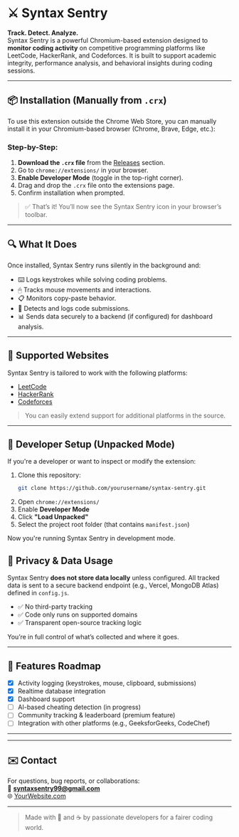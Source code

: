 # ⚔️ Syntax Sentry

**Track. Detect. Analyze.**  
Syntax Sentry is a powerful Chromium-based extension designed to **monitor coding activity** on competitive programming platforms like LeetCode, HackerRank, and Codeforces. It is built to support academic integrity, performance analysis, and behavioral insights during coding sessions.

---

## 📦 Installation (Manually from `.crx`)

To use this extension outside the Chrome Web Store, you can manually install it in your Chromium-based browser (Chrome, Brave, Edge, etc.):

### Step-by-Step:

1. **Download the `.crx` file** from the [Releases](https://github.com/officialSyntaxSentry/packed-extension-chrome/blob/main/final-core.crx) section.
2. Go to `chrome://extensions/` in your browser.
3. **Enable Developer Mode** (toggle in the top-right corner).
4. Drag and drop the `.crx` file onto the extensions page.
5. Confirm installation when prompted.

> ✅ That’s it! You’ll now see the Syntax Sentry icon in your browser’s toolbar.

---

## 🔍 What It Does

Once installed, Syntax Sentry runs silently in the background and:

- ⌨️ Logs keystrokes while solving coding problems.
- 🖱 Tracks mouse movements and interactions.
- 📋 Monitors copy-paste behavior.
- 🚀 Detects and logs code submissions.
- 📊 Sends data securely to a backend (if configured) for dashboard analysis.

---

## 🧠 Supported Websites

Syntax Sentry is tailored to work with the following platforms:

- [LeetCode](https://leetcode.com/)
- [HackerRank](https://hackerrank.com/)
- [Codeforces](https://codeforces.com/)

> You can easily extend support for additional platforms in the source.

---

## 🔧 Developer Setup (Unpacked Mode)

If you're a developer or want to inspect or modify the extension:

1. Clone this repository:
   ```bash
   git clone https://github.com/yourusername/syntax-sentry.git
   ```
2. Open `chrome://extensions/`
3. Enable **Developer Mode**
4. Click **"Load Unpacked"**
5. Select the project root folder (that contains `manifest.json`)

Now you're running Syntax Sentry in development mode.


## 🔐 Privacy & Data Usage

Syntax Sentry **does not store data locally** unless configured. All tracked data is sent to a secure backend endpoint (e.g., Vercel, MongoDB Atlas) defined in `config.js`.

- ✅ No third-party tracking
- ✅ Code only runs on supported domains
- ✅ Transparent open-source tracking logic

You’re in full control of what’s collected and where it goes.

---

## 🚀 Features Roadmap

- [x] Activity logging (keystrokes, mouse, clipboard, submissions)
- [x] Realtime database integration
- [x] Dashboard support
- [ ] AI-based cheating detection (in progress)
- [ ] Community tracking & leaderboard (premium feature)
- [ ] Integration with other platforms (e.g., GeeksforGeeks, CodeChef)

---

---

## ✉️ Contact

For questions, bug reports, or collaborations:  
📧 **syntaxsentry99@gmail.com**  
🌐 [YourWebsite.com](https://syntax-sentry.prodijee.in)

---

> Made with 🧠 and ☕ by passionate developers for a fairer coding world.
```
